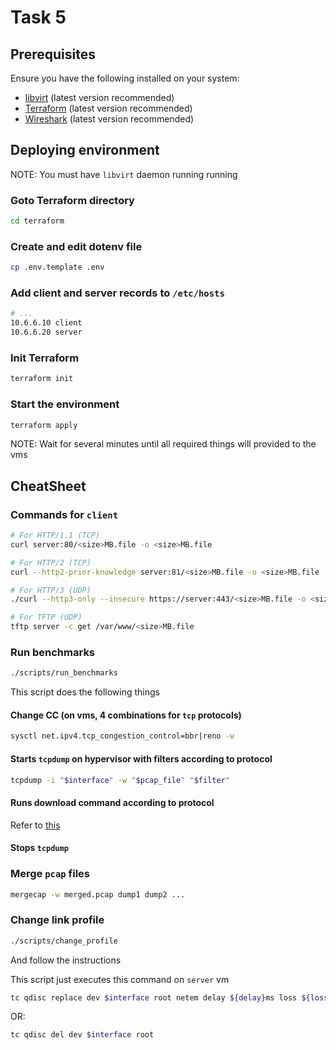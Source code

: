 # Task 5

## Prerequisites

Ensure you have the following installed on your system:

- [libvirt](https://libvirt.org/) (latest version recommended)
- [Terraform](https://developer.hashicorp.com/terraform) (latest version recommended)
- [Wireshark](https://www.wireshark.org/) (latest version recommended)

## Deploying environment

NOTE: You must have `libvirt` daemon running running

### Goto Terraform directory

```bash
cd terraform
```

### Create and edit dotenv file

```bash
cp .env.template .env
```

### Add client and server records to `/etc/hosts`

```bash
# ...
10.6.6.10 client
10.6.6.20 server
```

### Init Terraform

```bash
terraform init
```

### Start the environment

```bash
terraform apply
```

NOTE: Wait for several minutes until all required things will provided to the vms

## CheatSheet

### Commands for `client`

```bash
# For HTTP/1.1 (TCP)
curl server:80/<size>MB.file -o <size>MB.file

# For HTTP/2 (TCP)
curl --http2-prior-knowledge server:81/<size>MB.file -o <size>MB.file

# For HTTP/3 (UDP)
./curl --http3-only --insecure https://server:443/<size>MB.file -o <size>MB.file

# For TFTP (UDP)
tftp server -c get /var/www/<size>MB.file
```

### Run benchmarks

```bash
./scripts/run_benchmarks
```

This script does the following things

#### Change CC (on vms, 4 combinations for `tcp` protocols)

```bash
sysctl net.ipv4.tcp_congestion_control=bbr|reno -w
```

#### Starts `tcpdump` on hypervisor with filters according to protocol

```bash
tcpdump -i "$interface" -w "$pcap_file" "$filter"
```

#### Runs download command according to protocol

Refer to [this](#commands-for-client)

#### Stops `tcpdump`

### Merge `pcap` files

```bash
mergecap -w merged.pcap dump1 dump2 ...
```

### Change link profile

```bash
./scripts/change_profile
```

And follow the instructions

This script just executes this command on `server` vm

```bash
tc qdisc replace dev $interface root netem delay ${delay}ms loss ${loss}%
```

OR:

```bash
tc qdisc del dev $interface root
```
